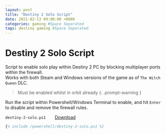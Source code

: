 ```yaml
---
layout: post
title: "Destiny 2 Solo Script"
date: 2021-02-13 09:00:00 +0000
categories: gaming #Space Separated
tags: destiny gaming #Space Separated
---
```


# Destiny 2 Solo Script

Script to enable solo play within Destiny 2 PC by blocking multiplayer ports within the firewall.  
Works with both Steam and Windows versions of the game as of `The Witch Queen` DLC.  

> Must be enabled whilst in orbit already
{: .prompt-warning }

Run the script within Powershell/Windows Terminal to enable, and hit `Enter` to disable and remove the firewall rules.

`destiny-2-solo.ps1` <a style = "position: relative; left: 5%;" href="https://docs.nels.one/_includes_/powershell/destiny-2-solo.ps1" download="destiny-2-solo.ps1" target="_blank" class="btn btn-info" >Download</a>

```ps
{% include /powershell/destiny-2-solo.ps1 %}
```
